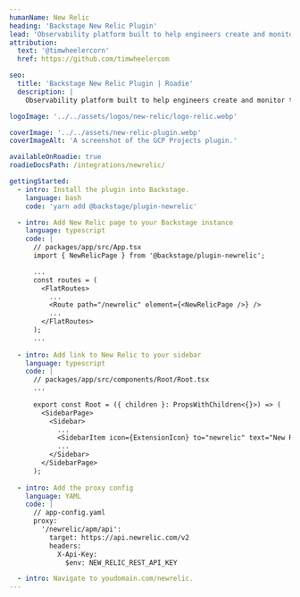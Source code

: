 ```yaml
---
humanName: New Relic
heading: 'Backstage New Relic Plugin'
lead: 'Observability platform built to help engineers create and monitor their software.'
attribution:
  text: '@timwheelercorn'
  href: https://github.com/timwheelercom

seo:
  title: 'Backstage New Relic Plugin | Roadie'
  description: |
    Observability platform built to help engineers create and monitor their software.

logoImage: '../../assets/logos/new-relic/logo-relic.webp'

coverImage: '../../assets/new-relic-plugin.webp'
coverImageAlt: 'A screenshot of the GCP Projects plugin.'

availableOnRoadie: true
roadieDocsPath: /integrations/newrelic/

gettingStarted:
  - intro: Install the plugin into Backstage.
    language: bash
    code: 'yarn add @backstage/plugin-newrelic'

  - intro: Add New Relic page to your Backstage instance
    language: typescript
    code: |
      // packages/app/src/App.tsx
      import { NewRelicPage } from '@backstage/plugin-newrelic';

      ...
      const routes = (
        <FlatRoutes>
          ...
          <Route path="/newrelic" element={<NewRelicPage />} />
          ...
        </FlatRoutes>
      );
      ...
    
  - intro: Add link to New Relic to your sidebar
    language: typescript
    code: |
      // packages/app/src/components/Root/Root.tsx
      ...
    
      export const Root = ({ children }: PropsWithChildren<{}>) => (
        <SidebarPage>
          <Sidebar>
            ...
            <SidebarItem icon={ExtensionIcon} to="newrelic" text="New Relic" />
            ...
          </Sidebar>
        </SidebarPage>
      );
        
  - intro: Add the proxy config
    language: YAML
    code: |
      // app-config.yaml
      proxy:
        '/newrelic/apm/api':
          target: https://api.newrelic.com/v2
          headers:
            X-Api-Key:
              $env: NEW_RELIC_REST_API_KEY

  - intro: Navigate to youdomain.com/newrelic.
---
```


